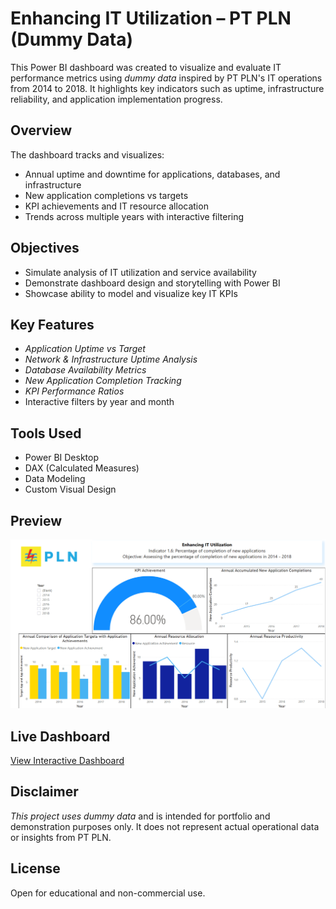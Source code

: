 # Enhancing IT Utilization – PT PLN (Dummy Data)

This Power BI dashboard was created to visualize and evaluate IT performance metrics using *dummy data* inspired by PT PLN's IT operations from 2014 to 2018. It highlights key indicators such as uptime, infrastructure reliability, and application implementation progress.

## Overview

The dashboard tracks and visualizes:
- Annual uptime and downtime for applications, databases, and infrastructure
- New application completions vs targets
- KPI achievements and IT resource allocation
- Trends across multiple years with interactive filtering

## Objectives

- Simulate analysis of IT utilization and service availability
- Demonstrate dashboard design and storytelling with Power BI
- Showcase ability to model and visualize key IT KPIs

## Key Features

- *Application Uptime vs Target*
- *Network & Infrastructure Uptime Analysis*
- *Database Availability Metrics*
- *New Application Completion Tracking*
- *KPI Performance Ratios*
- Interactive filters by year and month

## Tools Used

- Power BI Desktop
- DAX (Calculated Measures)
- Data Modeling
- Custom Visual Design

## Preview

![Dashboard Screenshot](dashboard-previewPLN.png)

## Live Dashboard

[View Interactive Dashboard](https://intip.in/EnhancingITDashboard)

## Disclaimer

*This project uses dummy data* and is intended for portfolio and demonstration purposes only. It does not represent actual operational data or insights from PT PLN.

## License
Open for educational and non-commercial use.
